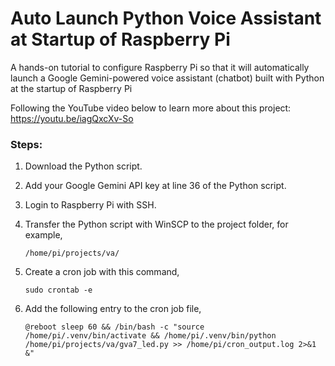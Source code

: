 # Auto Launch Python Voice Assistant at Startup of Raspberry Pi

A hands-on tutorial to configure Raspberry Pi so that it will automatically launch a Google Gemini-powered voice assistant (chatbot) built with Python at the startup of Raspberry Pi

Following the YouTube video below to learn more about this project:     
https://youtu.be/iagQxcXv-So

### Steps: 
1. Download the Python script.   
2. Add your Google Gemini API key at line 36 of the Python script. 
3. Login to Raspberry Pi with SSH.
4. Transfer the Python script with WinSCP to the project folder, for example,
   ```console 
   /home/pi/projects/va/
   ```
5. Create a cron job with this command, 
   ```console 
   sudo crontab -e
   ```

6. Add the following entry to the cron job file, 
   ```console 
   @reboot sleep 60 && /bin/bash -c "source /home/pi/.venv/bin/activate && /home/pi/.venv/bin/python /home/pi/projects/va/gva7_led.py >> /home/pi/cron_output.log 2>&1 &"
   ```
